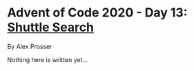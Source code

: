 # Advent of Code 2020 - Day 13: [Shuttle Search](https://adventofcode.com/2020/day/13)
By Alex Prosser

Nothing here is written yet...